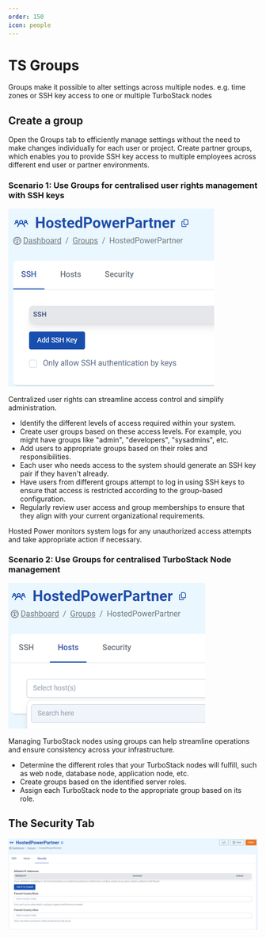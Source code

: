 ```yaml
---
order: 150
icon: people
---
```


# TS Groups

Groups make it possible to alter settings across multiple nodes. e.g. time zones or SSH key access to one or multiple TurboStack nodes

## Create a group

Open the Groups tab to efficiently manage settings without the need to make changes individually for each user or project. Create partner groups, which enables you to provide SSH key access to multiple employees across different end user or partner environments.

### Scenario 1: Use Groups for centralised user rights management with SSH keys

![SSHTab](../img/turbostackapp/groups/SSHTab.png)

Centralized user rights can streamline access control and simplify administration.

* Identify the different levels of access required within your system.
* Create user groups based on these access levels. For example, you might have groups like "admin", "developers", "sysadmins", etc.
* Add users to appropriate groups based on their roles and responsibilities.
* Each user who needs access to the system should generate an SSH key pair if they haven't already.
* Have users from different groups attempt to log in using SSH keys to ensure that access is restricted according to the group-based configuration.
* Regularly review user access and group memberships to ensure that they align with your current organizational requirements.

Hosted Power monitors system logs for any unauthorized access attempts and take appropriate action if necessary.

### Scenario 2: Use Groups for centralised TurboStack Node management 

![HostsTab](../img/turbostackapp/groups/HostsTab.png)

Managing TurboStack nodes using groups can help streamline operations and ensure consistency across your infrastructure.

* Determine the different roles that your TurboStack nodes will fulfill, such as web node, database node, application node, etc.
* Create groups based on the identified server roles.
* Assign each TurboStack node to the appropriate group based on its role.

## The Security Tab

![HostsTab](../img/turbostackapp/groups/SecurityTab.png)
